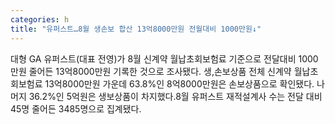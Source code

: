```yaml
---
categories: h
title: "유퍼스트…8월 생손보 합산 13억8000만원 전월대비 1000만원↓"
---
```

대형 GA 유퍼스트(대표 전영)가 8월 신계약 월납초회보험료 기준으로 전달대비 1000만원 줄어든 13억8000만원 기록한 것으로 조사됐다. 생,손보상품 전체 신계약 월납초회보험료 13억8000만원 가운데 63.8%인 8억8000만원은 손보상품으로 확인됐다. 나머지 36.2%인 5억원은 생보상품이 차지했다.8월 유퍼스트 재적설계사 수는 전달 대비 45명 줄어든 3485명으로 집계됐다.